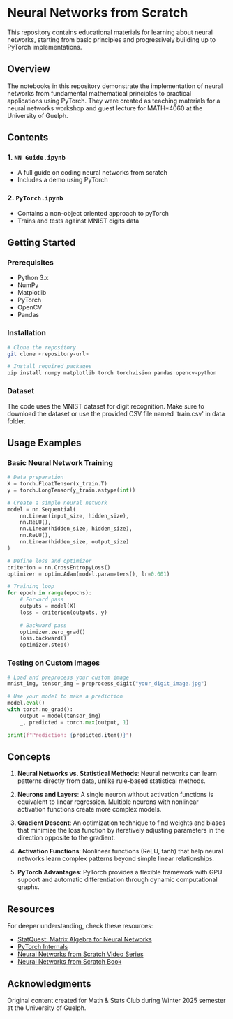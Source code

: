 # Neural Networks from Scratch

This repository contains educational materials for learning about neural networks, starting from basic principles and progressively building up to PyTorch implementations.

## Overview

The notebooks in this repository demonstrate the implementation of neural networks from fundamental mathematical principles to practical applications using PyTorch. They were created as teaching materials for a neural networks workshop and guest lecture for MATH*4060 at the University of Guelph.

## Contents

### 1. `NN Guide.ipynb`
- A full guide on coding neural networks from scratch
- Includes a demo using PyTorch

### 2. `PyTorch.ipynb`

- Contains a non-object oriented approach to pyTorch 
- Trains and tests against MNIST digits data


## Getting Started

### Prerequisites

- Python 3.x
- NumPy
- Matplotlib
- PyTorch
- OpenCV 
- Pandas

### Installation

```bash
# Clone the repository
git clone <repository-url>

# Install required packages
pip install numpy matplotlib torch torchvision pandas opencv-python
```

### Dataset

The code uses the MNIST dataset for digit recognition. Make sure to download the dataset or use the provided CSV file named 'train.csv' in data folder.

## Usage Examples

### Basic Neural Network Training

```python
# Data preparation
X = torch.FloatTensor(x_train.T)
y = torch.LongTensor(y_train.astype(int))

# Create a simple neural network
model = nn.Sequential(
    nn.Linear(input_size, hidden_size), 
    nn.ReLU(),
    nn.Linear(hidden_size, hidden_size), 
    nn.ReLU(),
    nn.Linear(hidden_size, output_size)
)

# Define loss and optimizer
criterion = nn.CrossEntropyLoss()
optimizer = optim.Adam(model.parameters(), lr=0.001)

# Training loop
for epoch in range(epochs):
    # Forward pass
    outputs = model(X)
    loss = criterion(outputs, y)
    
    # Backward pass
    optimizer.zero_grad()
    loss.backward()
    optimizer.step()
```

### Testing on Custom Images

```python
# Load and preprocess your custom image
mnist_img, tensor_img = preprocess_digit("your_digit_image.jpg")

# Use your model to make a prediction
model.eval()
with torch.no_grad():
    output = model(tensor_img)
    _, predicted = torch.max(output, 1)

print(f"Prediction: {predicted.item()}")
```

## Concepts

1. **Neural Networks vs. Statistical Methods**: Neural networks can learn patterns directly from data, unlike rule-based statistical methods.

2. **Neurons and Layers**: A single neuron without activation functions is equivalent to linear regression. Multiple neurons with nonlinear activation functions create more complex models.

3. **Gradient Descent**: An optimization technique to find weights and biases that minimize the loss function by iteratively adjusting parameters in the direction opposite to the gradient.

4. **Activation Functions**: Nonlinear functions (ReLU, tanh) that help neural networks learn complex patterns beyond simple linear relationships.

5. **PyTorch Advantages**: PyTorch provides a flexible framework with GPU support and automatic differentiation through dynamic computational graphs.

## Resources

For deeper understanding, check these resources:

- [StatQuest: Matrix Algebra for Neural Networks](https://statquest.org/essential-matrix-algebra-for-neural-networks-clearly-explained/)
- [PyTorch Internals](https://blog.ezyang.com/2019/05/pytorch-internals/)
- [Neural Networks from Scratch Video Series](https://youtube.com/playlist?list=PLAqhIrjkxbuWI23v9cThsA9GvCAUhRvKZ)
- [Neural Networks from Scratch Book](https://nnfs.io/)

## Acknowledgments

Original content created for Math & Stats Club during Winter 2025 semester at the University of Guelph.